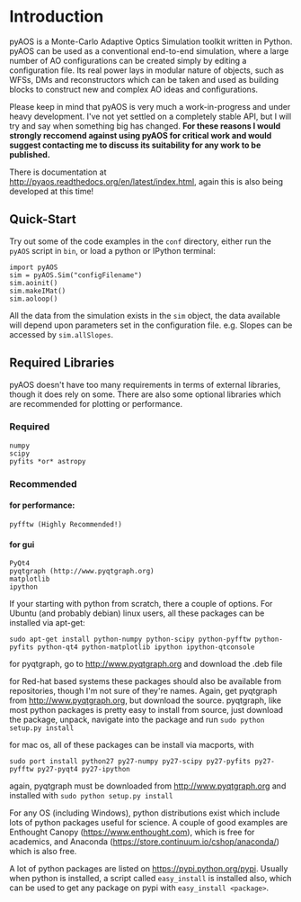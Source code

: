 # Introduction


pyAOS is a Monte-Carlo Adaptive Optics Simulation toolkit written in Python. pyAOS can be used as a conventional end-to-end simulation, where a large number of AO configurations can be created simply by editing a configuration file. Its real power lays in modular nature of objects, such as WFSs, DMs and reconstructors which can be taken and used as building blocks to construct new and complex AO ideas and configurations.

Please keep in mind that pyAOS is very much a work-in-progress and under heavy development. I've not yet settled on a completely stable API, but I will try and say when something big has changed. **For these reasons I would strongly reccomend against using pyAOS for critical work and would suggest contacting me to discuss its suitability for any work to be published.**

There is documentation at http://pyaos.readthedocs.org/en/latest/index.html, again this is also being developed at this time!

## Quick-Start


Try out some of the code examples in the ``conf`` directory, either run the ``pyAOS`` script in ``bin``, or load a python or IPython terminal: 

    import pyAOS
    sim = pyAOS.Sim("configFilename")
    sim.aoinit()
    sim.makeIMat()
    sim.aoloop()
    
All the data from the simulation exists in the ``sim`` object, the data available will depend upon parameters set in the configuration file. e.g. Slopes can be accessed by ``sim.allSlopes``.

## Required Libraries
pyAOS doesn't have too many requirements in terms of external libraries, though it does rely on some. There are also some optional libraries which are recommended for plotting or performance.

### Required

    numpy 
    scipy
    pyfits *or* astropy
    
### Recommended
    
#### for performance:
    pyfftw (Highly Recommended!)
    
#### for gui
    PyQt4
    pyqtgraph (http://www.pyqtgraph.org)
    matplotlib
    ipython
    

If your starting with python from scratch, there a couple of options. For Ubuntu (and probably debian) linux users, all these packages can be installed via apt-get:
    
    sudo apt-get install python-numpy python-scipy python-pyfftw python-pyfits python-qt4 python-matplotlib ipython ipython-qtconsole
    
for pyqtgraph, go to http://www.pyqtgraph.org and download the .deb file
    
for Red-hat based systems these packages should also be available from repositories, though I'm not sure of they're names. Again, get pyqtgraph from http://www.pyqtgraph.org, but download the source. pyqtgraph, like most python packages is pretty easy to install from source, just download the package, unpack, navigate into the package and run ``sudo python setup.py install``
    
for mac os, all of these packages can be install via macports, with 
    
    sudo port install python27 py27-numpy py27-scipy py27-pyfits py27-pyfftw py27-pyqt4 py27-ipython

again, pyqtgraph must be downloaded from http://www.pyqtgraph.org and installed with ``sudo python setup.py install``
    
For any OS (including Windows), python distributions exist which include lots of python packages useful for science. A couple of good examples are Enthought Canopy (https://www.enthought.com), which is free for academics, and Anaconda (https://store.continuum.io/cshop/anaconda/) which is also free.

A lot of python packages are listed on https://pypi.python.org/pypi. Usually when python is installed, a script called ``easy_install`` is installed also, which can be used to get any package on pypi with ``easy_install <package>``.


